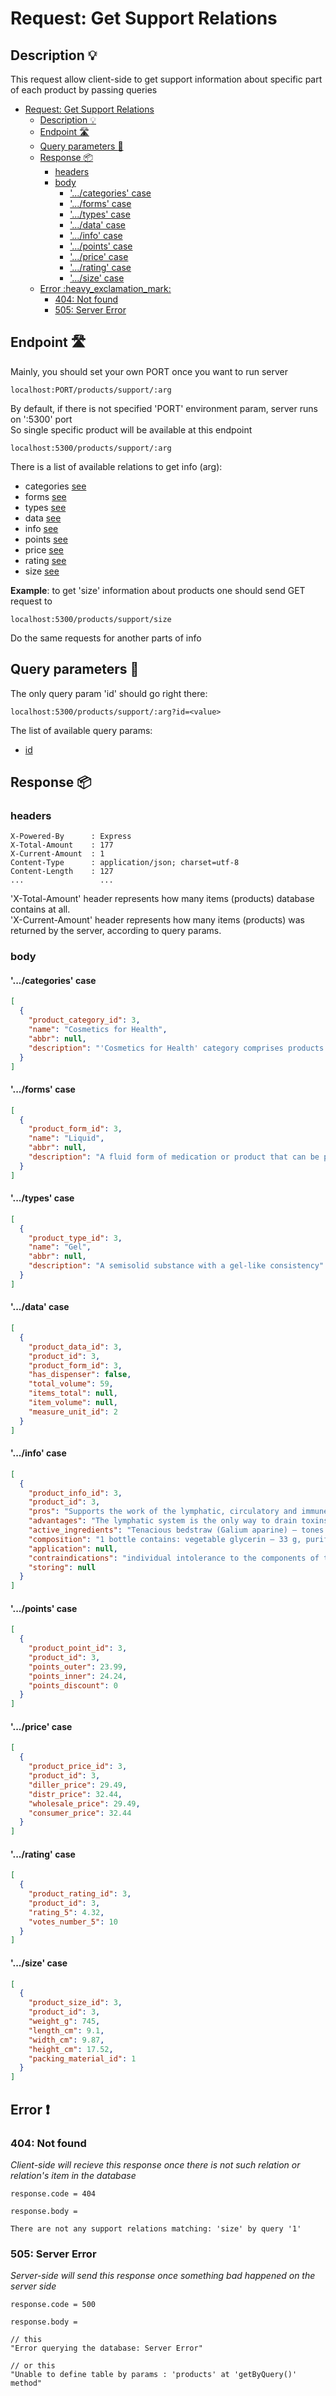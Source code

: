# Request: Get Support Relations

## Description :bulb:
This request allow client-side to get support information about specific part of each product by passing queries
- [Request: Get Support Relations](#request-get-support-relations)
  - [Description :bulb:](#description-bulb)
  - [Endpoint :motorway:](#endpoint-motorway)
  - [Query parameters :pencil:](#query-parameters-pencil)
  - [Response :package:](#response-package)
    - [headers](#headers)
    - [body](#body)
      - ['.../categories' case](#categories-case)
      - ['.../forms' case](#forms-case)
      - ['.../types' case](#types-case)
      - ['.../data' case](#data-case)
      - ['.../info' case](#info-case)
      - ['.../points' case](#points-case)
      - ['.../price' case](#price-case)
      - ['.../rating' case](#rating-case)
      - ['.../size' case](#size-case)
  - [Error :heavy\_exclamation\_mark:](#error-heavy_exclamation_mark)
    - [404: Not found](#404-not-found)
    - [505: Server Error](#505-server-error)

## Endpoint :motorway:
Mainly, you should set your own PORT once you want to run server
```
localhost:PORT/products/support/:arg
```
By default, if there is not specified 'PORT' environment param, server runs on ':5300' port    
So single specific product will be available at this endpoint
```
localhost:5300/products/support/:arg
```
There is a list of available relations to get info (arg):
- categories [see](#categories-case)
- forms [see](#forms-case)
- types [see](#types-case)
- data [see](#data-case)
- info [see](#info-case)
- points [see](#points-case)
- price [see](#price-case)
- rating [see](#rating-case)
- size [see](#size-case) 

**Example**: to get 'size' information about products one should send GET request to
```
localhost:5300/products/support/size
```
Do the same requests for another parts of info

## Query parameters :pencil:    
The only query param 'id' should go right there:
```
localhost:5300/products/support/:arg?id=<value>
```
The list of available query params:
- [id](../query.md#id)


## Response :package:
### headers
```
X-Powered-By      : Express
X-Total-Amount    : 177
X-Current-Amount  : 1
Content-Type      : application/json; charset=utf-8
Content-Length    : 127
...                 ...
```
'X-Total-Amount' header represents how many items (products) database contains at all.    
'X-Current-Amount' header represents how many items (products) was returned by the server, according to query params.

### body
#### '.../categories' case
```json
[
  {
    "product_category_id": 3,
    "name": "Cosmetics for Health",
    "abbr": null,
    "description": "'Cosmetics for Health' category comprises products aimed at enhancing health and well-being"
  }
]
```

#### '.../forms' case
```json
[
  {
    "product_form_id": 3,
    "name": "Liquid",
    "abbr": null,
    "description": "A fluid form of medication or product that can be poured or measured"
  }
]
```

#### '.../types' case
```json
[
  {
    "product_type_id": 3,
    "name": "Gel",
    "abbr": null,
    "description": "A semisolid substance with a gel-like consistency"
  }
]
```

#### '.../data' case
```json
[
  {
    "product_data_id": 3,
    "product_id": 3,
    "product_form_id": 3,
    "has_dispenser": false,
    "total_volume": 59,
    "items_total": null,
    "item_volume": null,
    "measure_unit_id": 2
  }
]
```

#### '.../info' case
```json
[
  {
    "product_info_id": 3,
    "product_id": 3,
    "pros": "Supports the work of the lymphatic, circulatory and immune systems.\nHelps the body maintain vascular health.\nPromotes the elimination of toxins from the body.\nWhen used in combination, it enhances the effect of other products.",
    "advantages": "The lymphatic system is the only way to drain toxins from the intercellular fluid, where 83% of them are contained, ... based on lymphatic drainage herbs. Convenient reception thanks to the form of syrup in a bottle with a dropper.",
    "active_ingredients": "Tenacious bedstraw (Galium aparine) – tones the lymphatic system, has a diuretic effect. It is traditionally used to ... bark (Zanthoxylum clava-herculis) – stimulates the circulatory and lymphatic systems of the body.\nStillingia root (Stillingia sylvatica) – increases drainage and prevents stagnation of lymph.",
    "composition": "1 bottle contains: vegetable glycerin – 33 g, purified water – 8.3 g, tenacious bedstraw, aboveground parts – 6 g, red ... or 1/4 teaspoon), dietary supplement Lymphatic Drainage, dissolved in 1 glass of water, twice a day.",
    "application": null,
    "contraindications": "individual intolerance to the components of the product, pregnant and lactating women.",
    "storing": null
  }
]
```

#### '.../points' case
```json
[
  {
    "product_point_id": 3,
    "product_id": 3,
    "points_outer": 23.99,
    "points_inner": 24.24,
    "points_discount": 0
  }
]
```

#### '.../price' case
```json
[
  {
    "product_price_id": 3,
    "product_id": 3,
    "diller_price": 29.49,
    "distr_price": 32.44,
    "wholesale_price": 29.49,
    "consumer_price": 32.44
  }
]
```

#### '.../rating' case
```json
[
  {
    "product_rating_id": 3,
    "product_id": 3,
    "rating_5": 4.32,
    "votes_number_5": 10
  }
]
```

#### '.../size' case
```json
[
  {
    "product_size_id": 3,
    "product_id": 3,
    "weight_g": 745,
    "length_cm": 9.1,
    "width_cm": 9.87,
    "height_cm": 17.52,
    "packing_material_id": 1
  }
]
```

## Error :heavy_exclamation_mark:
### 404: Not found
*Client-side will recieve this response once there is not such relation or relation's item in the database*
```
response.code = 404
```
```
response.body =

There are not any support relations matching: 'size' by query '1'
```
### 505: Server Error
*Server-side will send this response once something bad happened on the server side*
```
response.code = 500
```
```
response.body =

// this
"Error querying the database: Server Error"

// or this
"Unable to define table by params : 'products' at 'getByQuery()' method"
```